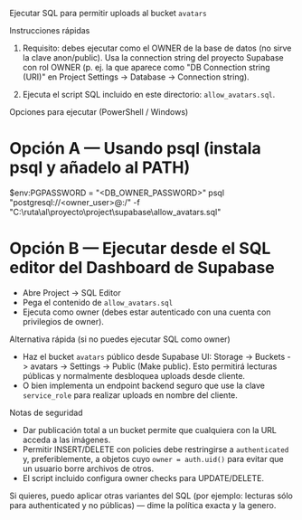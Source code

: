 Ejecutar SQL para permitir uploads al bucket `avatars`

Instrucciones rápidas

1) Requisito: debes ejecutar como el OWNER de la base de datos (no sirve la clave anon/public). Usa la connection string del proyecto Supabase con rol OWNER (p. ej. la que aparece como "DB Connection string (URI)" en Project Settings -> Database -> Connection string).

2) Ejecuta el script SQL incluido en este directorio: `allow_avatars.sql`.

Opciones para ejecutar (PowerShell / Windows)

# Opción A — Usando psql (instala psql y añadelo al PATH)
$env:PGPASSWORD = "<DB_OWNER_PASSWORD>"
psql "postgresql://<owner_user>@<host>:<port>/<database>" -f "C:\ruta\al\proyecto\project\supabase\allow_avatars.sql"

# Opción B — Ejecutar desde el SQL editor del Dashboard de Supabase
- Abre Project -> SQL Editor
- Pega el contenido de `allow_avatars.sql`
- Ejecuta como owner (debes estar autenticado con una cuenta con privilegios de owner).

Alternativa rápida (si no puedes ejecutar SQL como owner)

- Haz el bucket `avatars` público desde Supabase UI: Storage -> Buckets -> avatars -> Settings -> Public (Make public). Esto permitirá lecturas públicas y normalmente desbloquea uploads desde cliente.
- O bien implementa un endpoint backend seguro que use la clave `service_role` para realizar uploads en nombre del cliente.

Notas de seguridad

- Dar publicación total a un bucket permite que cualquiera con la URL acceda a las imágenes.
- Permitir INSERT/DELETE con policies debe restringirse a `authenticated` y, preferiblemente, a objetos cuyo `owner = auth.uid()` para evitar que un usuario borre archivos de otros.
- El script incluido configura owner checks para UPDATE/DELETE.

Si quieres, puedo aplicar otras variantes del SQL (por ejemplo: lecturas sólo para authenticated y no públicas) — dime la política exacta y la genero.
